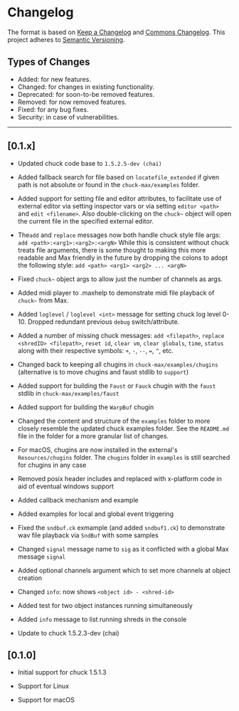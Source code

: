 # Changelog

The format is based on [Keep a Changelog](https://keepachangelog.com/en/1.0.0/) and [Commons Changelog](https://common-changelog.org). This project adheres to [Semantic Versioning](https://semver.org/spec/v2.0.0.html).

## Types of Changes

- Added: for new features.
- Changed: for changes in existing functionality.
- Deprecated: for soon-to-be removed features.
- Removed: for now removed features.
- Fixed: for any bug fixes.
- Security: in case of vulnerabilities.

---

## [0.1.x]

- Updated chuck code base to `1.5.2.5-dev (chai)`

- Added fallback search for file based on `locatefile_extended` if given path is not absolute or found in the `chuck-max/examples` folder.

- Added support for setting file and editor attributes, to facilitate use of external editor via setting inspector vars or via setting `editor <path>` and `edit <filename>`. Also double-clicking on the `chuck~` object will open the current file in the specified external editor.

- The`add` and `replace` messages now both handle chuck style file args:  `add <path>:<arg1>:<arg2>:<argN>`  While this is consistent without chuck treats file arguments, there is some thought to making this more readable and Max friendly in the future by dropping the colons to adopt the following style: `add <path> <arg1> <arg2> ... <argN>`

- Fixed `chuck~` object args to allow just the number of channels as args.

- Added midi player to .maxhelp to demonstrate midi file playback of `chuck~` from Max.

- Added `loglevel` / `loglevel <int>` message for setting chuck log level 0-10. Dropped redundant previous `debug` switch/attribute.

- Added a number of missing chuck messages: `add <filepath>`, `replace <shredID> <filepath>`, `reset id`, `clear vm`, `clear globals`, `time`, `status` along with their respective symbols: `+`, `-`, `--`, `=`, `^`, etc.

- Changed back to keeping all chugins in `chuck-max/examples/chugins` (alternative is to move chugins and faust stdlib to `support`)

- Added support for building the `Faust` or `Fauck` chugin with the `faust`
stdlib in `chuck-max/examples/faust`

- Added support for building the `WarpBuf` chugin

- Changed the content and structure of the `examples` folder to more closely resemble the updated chuck examples folder. See the `README.md` file in the folder for a more granular list of changes.

- For macOS, chugins are now installed in the external's `Resources/chugins` folder. The `chugins` folder in `examples` is still searched for chugins in any case

- Removed posix header includes and replaced with x-platform code in aid of eventual windows support

- Added callback mechanism and example

- Added examples for local and global event triggering

- Fixed the `sndbuf.ck` exmample (and added `sndbuf1.ck`) to demonstrate wav file playback via `SndBuf` with some samples

- Changed `signal` message name to `sig` as it conflicted with a global Max message `signal`

- Added optional channels argument which to set more channels at object creation

- Changed `info`: now shows `<object id> - <shred-id>`

- Added test for two object instances running simultaneously

- Added `info` message to list running shreds in the console

- Update to chuck 1.5.2.3-dev (chai)

## [0.1.0]

- Initial support for chuck 1.5.1.3

- Support for Linux

- Support for macOS
